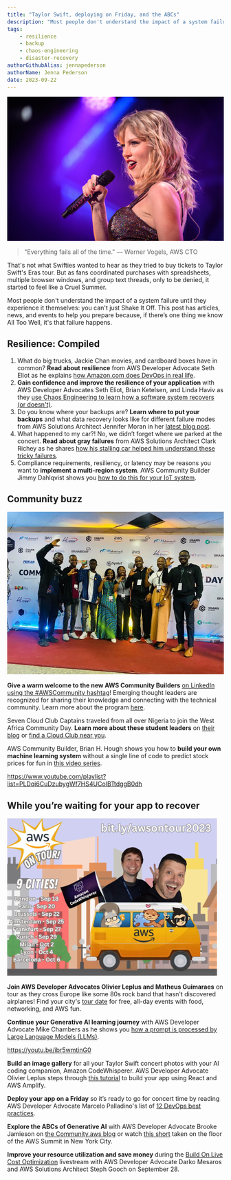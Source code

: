 ```yaml
---
title: "Taylor Swift, deploying on Friday, and the ABCs"
description: "Most people don't understand the impact of a system failure until they experience it themselves: you can't just Shake It Off. Here's how to prepare for failures."
tags:
    - resilience
    - backup
    - chaos-engineering
    - disaster-recovery
authorGithubAlias: jennapederson
authorName: Jenna Pederson
date: 2023-09-22
---
```


![Taylor Swift holding a glitter-covered microphone, wearing sequins, and sweating from singing.](images/taylor-swift-with-mic.jpg)

> "Everything fails all of the time." — Werner Vogels, AWS CTO

That's not what Swifties wanted to hear as they tried to buy tickets to Taylor Swift's Eras tour. But as fans coordinated purchases with spreadsheets, multiple browser windows, and group text threads, only to be denied, it started to feel like a Cruel Summer.

Most people don't understand the impact of a system failure until they experience it themselves: you can't just Shake It Off. This post has articles, news, and events to help you prepare because, if there’s one thing we know All Too Well, it's that failure happens.

## Resilience: Compiled

1. What do big trucks, Jackie Chan movies, and cardboard boxes have in common? **Read about resilience** from AWS Developer Advocate Seth Eliot as he explains [how Amazon.com does DevOps in real life](/posts/how-amazon-does-devops-in-real-life).
2. **Gain confidence and improve the resilience of your application** with AWS Developer Advocates Seth Eliot, Brian Ketelsen, and Linda Haviv as they [use Chaos Engineering to learn how a software system recovers (or doesn't)](/livestreams/winging-it/2023-05-24).
3. Do you know where your backups are? **Learn where to put your backups** and what data recovery looks like for different failure modes from AWS Solutions Architect Jennifer Moran in her [latest blog post](/posts/where-do-i-put-my-backups-in-the-cloud).
4. What happened to my car?! No, we didn’t forget where we parked at the concert. **Read about gray failures** from AWS Solutions Architect Clark Richey as he shares [how his stalling car helped him understand these tricky failures](/posts/what-happened-to-my-car).
5. Compliance requirements, resiliency, or latency may be reasons you want to **implement a multi-region system**. AWS Community Builder Jimmy Dahlqvist shows you [how to do this for your IoT system](/posts/building-a-multi-region-serverless-iot-system).

## Community buzz

![A group photo of the AWS Cloud Club Captains in Nigeria standing on red carpet with a step and repeat logo background.](images/aws-cloud-captains-nigeria.jpg)

**Give a warm welcome to the new AWS Community Builders** [on LinkedIn using the #AWSCommunity hashtag](https://www.linkedin.com/feed/hashtag/?keywords=awscommunity)! Emerging thought leaders are recognized for sharing their knowledge and connecting with the technical community. Learn more about the program [here](https://aws.amazon.com/developer/community/community-builders?sc_channel=el&sc_campaign=resiliencewave&sc_content=taylor-swift-deploying-on-friday-and-the-abcs&sc_geo=mult&sc_country=mult&sc_outcome=acq).

Seven Cloud Club Captains traveled from all over Nigeria to join the West Africa Community Day. **Learn more about these student leaders** on [their blog](https://dev.to/awscloudclubs) or [find a Cloud Club near you](https://www.meetup.com/pro/cloud-clubs/).

AWS Community Builder, Brian H. Hough shows you how to **build your own machine learning system** without a single line of code to predict stock prices for fun in [this video series](https://www.youtube.com/playlist?list=PLDqi6CuDzubygWf7HS4UCoIBTtdggB0dh).

https://www.youtube.com/playlist?list=PLDqi6CuDzubygWf7HS4UCoIBTtdggB0dh

## While you’re waiting for your app to recover

![Olivier Leplus and Matheus Guimaraes riding a cartoon-like AWS bus with other characters waving from the windows. Text listing the nine cities and dates with a URL to learn more.](images/aws-on-tour.png)

**Join AWS Developer Advocates Olivier Leplus and Matheus Guimaraes** on tour as they cross Europe like some 80s rock band that hasn't discovered airplanes! Find your city's [tour date](https://awsontour.splashthat.com/) for free, all-day events with food, networking, and AWS fun.

**Continue your Generative AI learning journey** with AWS Developer Advocate Mike Chambers as he shows you [how a prompt is processed by Large Language Models (LLMs)](https://youtu.be/ibr5wmtinG0).

https://youtu.be/ibr5wmtinG0

**Build an image gallery** for all your Taylor Swift concert photos with your AI coding companion, Amazon CodeWhisperer. AWS Developer Advocate Olivier Leplus steps through [this tutorial](https://www.youtube.com/watch?v=jk7r8nMPnjY) to build your app using React and AWS Amplify.

**Deploy your app on a Friday** so it’s ready to go for concert time by reading AWS Developer Advocate Marcelo Palladino's list of [12 DevOps best practices](/posts/deploy-on-friday-devops-best-practices).

**Explore the ABCs of Generative AI** with AWS Developer Advocate Brooke Jamieson on [the Community.aws blog](/posts/the-abcs-of-generative-ai) or watch [this short](https://youtube.com/shorts/E_nH2oWlniQ) taken on the floor of the AWS Summit in New York City.

**Improve your resource utilization and save money** during the [Build On Live Cost Optimization](https://www.youtube.com/watch?v=OTSNv49s2vk) livestream with AWS Developer Advocate Darko Mesaros and AWS Solutions Architect Steph Gooch on September 28.
